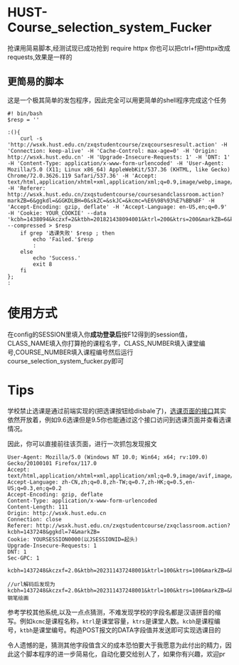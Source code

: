 # HUST-Course_selection_system_Fucker
 抢课用简易脚本,经测试现已成功抢到
require httpx
你也可以把ctrl+f把httpx改成requests,效果是一样的

## 更简易的脚本
这是一个极其简单的发包程序，因此完全可以用更简单的shell程序完成这个任务
```
#! bin/bash
$resp = ''

:(){
    curl -s 'http://wsxk.hust.edu.cn/zxqstudentcourse/zxqcoursesresult.action' -H 'Connection: keep-alive' -H 'Cache-Control: max-age=0' -H 'Origin: http://wsxk.hust.edu.cn' -H 'Upgrade-Insecure-Requests: 1' -H 'DNT: 1' -H 'Content-Type: application/x-www-form-urlencoded' -H 'User-Agent: Mozilla/5.0 (X11; Linux x86_64) AppleWebKit/537.36 (KHTML, like Gecko) Chrome/72.0.3626.119 Safari/537.36' -H 'Accept: text/html,application/xhtml+xml,application/xml;q=0.9,image/webp,image/apng,*/*;q=0.8' -H 'Referer: http://wsxk.hust.edu.cn/zxqstudentcourse/coursesandclassroom.action?markZB=6&ggkdl=&GGKDLBH=0&skZC=&skJC=&kcmc=%E6%98%93%E7%BB%8F' -H 'Accept-Encoding: gzip, deflate' -H 'Accept-Language: en-US,en;q=0.9' -H 'Cookie: YOUR_COOKIE' --data 'kcbh=1438094&kczxf=2&ktbh=201821438094001&ktrl=200&ktrs=200&markZB=6&kcmc=%E6%98%93%E7%BB%8F%E4%B8%8E%E4%B8%AD%E5%9B%BD%E6%96%87%E5%8C%96' --compressed > $resp
    if grep '选课失败' $resp ; then
        echo 'Failed.'$resp
        :
    else
        echo 'Success.'
        exit 8
    fi
};
:
```
# 使用方式
在config的SESSION里填入你**成功登录后**按F12得到的session值，CLASS_NAME填入你打算抢的课程名字，CLASS_NUMBER填入课堂编号,COURSE_NUMBER填入课程编号然后运行course_selection_system_fucker.py即可

# Tips
学校禁止选课是通过前端实现的(把选课按钮给disbale了)，[选课页面的接口](http://wsxk.hust.edu.cn/zxqstudentcourse/zxqcourses.action)其实依然开放着，例如9.6选课但是9.5你也能通过这个接口访问到选课页面并查看选课情况。

因此，你可以直接前往该页面，进行一次抓包发现报文
```
User-Agent: Mozilla/5.0 (Windows NT 10.0; Win64; x64; rv:109.0) Gecko/20100101 Firefox/117.0
Accept: text/html,application/xhtml+xml,application/xml;q=0.9,image/avif,image/webp,*/*;q=0.8
Accept-Language: zh-CN,zh;q=0.8,zh-TW;q=0.7,zh-HK;q=0.5,en-US;q=0.3,en;q=0.2
Accept-Encoding: gzip, deflate
Content-Type: application/x-www-form-urlencoded
Content-Length: 111
Origin: http://wsxk.hust.edu.cn
Connection: close
Referer: http://wsxk.hust.edu.cn/zxqstudentcourse/zxqclassroom.action?kcbh=1437248&ggkdl=74&markZB=
Cookie: YOURSESSION0000(以JSESSIONID=起头)
Upgrade-Insecure-Requests: 1
DNT: 1
Sec-GPC: 1

kcbh=1437248&kczxf=2.0&ktbh=202311437248001&ktrl=100&ktrs=100&markZB=&kcmc=%E9%92%A2%E7%AC%94%E7%BB%98%E7%94%BB

//url解码后发现为
kcbh=1437248&kczxf=2.0&ktbh=202311437248001&ktrl=100&ktrs=100&markZB=&kcmc=钢笔绘画
```
参考学校其他系统,以及一点点猜测，不难发现学校的字段名都是汉语拼音的缩写。例如```kcmc```是课程名称，```ktrl```是课堂容量，```ktrs```是课堂人数。`kcbh`是课程编号，`ktbh`是课堂编号。构造POST报文的DATA字段值并发送即可实现选课目的

令人遗憾的是，猜测其他字段值含义的成本恐怕要大于我愿意为此付出的精力，因此这个脚本程序的进一步简易化，自动化要交给别人了，如果你有兴趣，欢迎pr
